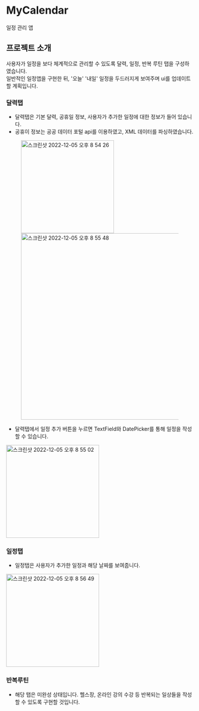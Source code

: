 # MyCalendar
일정 관리 앱

## 프로젝트 소개
사용자가 일정을 보다 체계적으로 관리할 수 있도록 달력, 일정, 반복 루틴 탭을 구성하였습니다.  
일반적인 일정앱을 구현한 뒤, '오늘' '내일' 일정을 두드러지게 보여주며 ui를 업데이트 할 계획입니다.

### 달력탭
- 달력탭은 기본 달력, 공휴일 정보, 사용자가 추가한 일정에 대한 정보가 들어 있습니다.
- 공휴이 정보는 공공 데이터 포털 api를 이용하였고, XML 데이터를 파싱하였습니다.


<figure>
  <img width="250" alt="스크린샷 2022-12-05 오후 8 54 26" src="https://user-images.githubusercontent.com/113229215/206906365-0c8d633c-de9b-4e6b-8a93-314c84df27d3.png">
  <img width="502" alt="스크린샷 2022-12-05 오후 8 55 48" src="https://user-images.githubusercontent.com/113229215/206907077-cc14c971-741d-4473-bf21-5cc8664019c2.png">

</figure> 

- 달력탭에서 일정 추가 버튼을 누르면 TextField와 DatePicker를 통해 일정을 작성할 수 있습니다.
<img width="250" alt="스크린샷 2022-12-05 오후 8 55 02" src="https://user-images.githubusercontent.com/113229215/206906470-22bbba9b-a411-4468-b236-0e77df9577e5.png">


### 일정탭
- 일정탭은 사용자가 추가한 일정과 해당 날짜를 보여줍니다.
<img width="250" alt="스크린샷 2022-12-05 오후 8 56 49" src="https://user-images.githubusercontent.com/113229215/206906411-b67573c3-a3ea-4ca7-a77d-54bc7ecbfa78.png">

### 반복루틴
- 해당 탭은 미완성 상태입니다. 헬스장, 온라인 강의 수강 등 반복되는 일상들을 작성할 수 있도록 구현할 것입니다.
